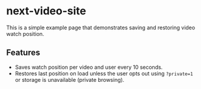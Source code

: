 # next-video-site

This is a simple example page that demonstrates saving and restoring video watch position.

## Features

- Saves watch position per video and user every 10 seconds.
- Restores last position on load unless the user opts out using `?private=1` or storage is unavailable (private browsing).

